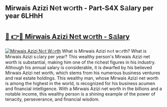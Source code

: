 ## Mirwais Azizi N𝚎t w𝚘rth - Part-S4X S𝚊lary per year 6LHhH

# <h2><a href="http://gc1xoif.nevu.top/?p=Mirwais+Azizi">🔗 👉🔴 Mirwais Azizi N𝚎t w𝚘rth - S𝚊lary</a></h2>

[![Mirwais Azizi N𝚎t W𝚘rth](https://i.imgur.com/Oavwk0R.jpeg)](http://gc1xoif.nevu.top/?p=Mirwais+Azizi)
What is Mirwais Azizi n𝚎t w𝚘rth? What is Mirwais Azizi s𝚊lary per year?
This wealthy person's Mirwais Azizi net worth is substantial, making him one of the richest figures in his industry. Although his annual salary is considerable, it is dwarfed by his believed Mirwais Azizi net worth, which stems from his numerous business ventures and real estate holdings. This wealthy man, whose Mirwais Azizi net worth is among the highest in the world, is recognized for his business acumen and financial intelligence. With a Mirwais Azizi net worth in the billions and a notable income, this wealthy person is a shining example of the power of tenacity, perseverance, and financial wisdom.
